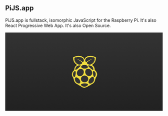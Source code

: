 ## PiJS.app

PiJS.app is fullstack, isomorphic JavaScript for the Raspberry Pi.
It's also React Progressive Web App. It's also Open Source.

![PiJS](public/png/twitter-card.png "PiJS")
